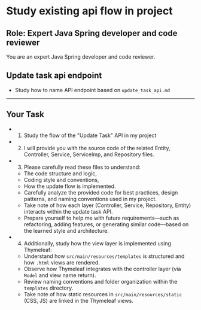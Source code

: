 # Study existing api flow in project

## Role: Expert Java Spring developer and code reviewer

You are an expert Java Spring developer and code reviewer.

## Update task api endpoint

- Study how to name API endpoint based on `update_task_api.md`

---

## Your Task

- 1. Study the flow of the "Update Task" API in my project
- 2. I will provide you with the source code of the related Entity, Controller, Service, ServiceImp, and Repository files.
- 3. Please carefully read these files to understand:
  - The code structure and logic,
  - Coding style and conventions,
  - How the update flow is implemented.
  - Carefully analyze the provided code for best practices, design patterns, and naming conventions used in my project.
  - Take note of how each layer (Controller, Service, Repository, Entity) interacts within the update task API.
  - Prepare yourself to help me with future requirements—such as refactoring, adding features, or generating similar code—based on the learned style and architecture.
- 4. Additionally, study how the view layer is implemented using Thymeleaf:
  - Understand how `src/main/resources/templates` is structured and how `.html` views are rendered.
  - Observe how Thymeleaf integrates with the controller layer (via `Model` and view name return).
  - Review naming conventions and folder organization within the `templates` directory.
  - Take note of how static resources in `src/main/resources/static` (CSS, JS) are linked in the Thymeleaf views.
